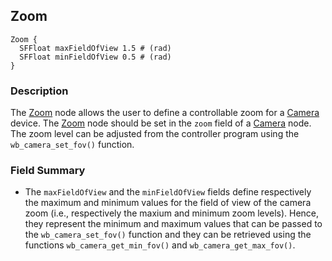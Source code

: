 ## Zoom

```
Zoom {
  SFFloat maxFieldOfView 1.5 # (rad)
  SFFloat minFieldOfView 0.5 # (rad)
}
```

### Description

The [Zoom](#zoom) node allows the user to define a controllable zoom for a
[Camera](camera.md) device. The [Zoom](#zoom) node should be set in the `zoom`
field of a [Camera](camera.md) node. The zoom level can be adjusted from the
controller program using the `wb_camera_set_fov()` function.

### Field Summary

- The `maxFieldOfView` and the `minFieldOfView` fields define respectively the
maximum and minimum values for the field of view of the camera zoom (i.e.,
respectively the maxium and minimum zoom levels). Hence, they represent the
minimum and maximum values that can be passed to the `wb_camera_set_fov()`
function and they can be retrieved using the functions `wb_camera_get_min_fov()`
and `wb_camera_get_max_fov()`.
